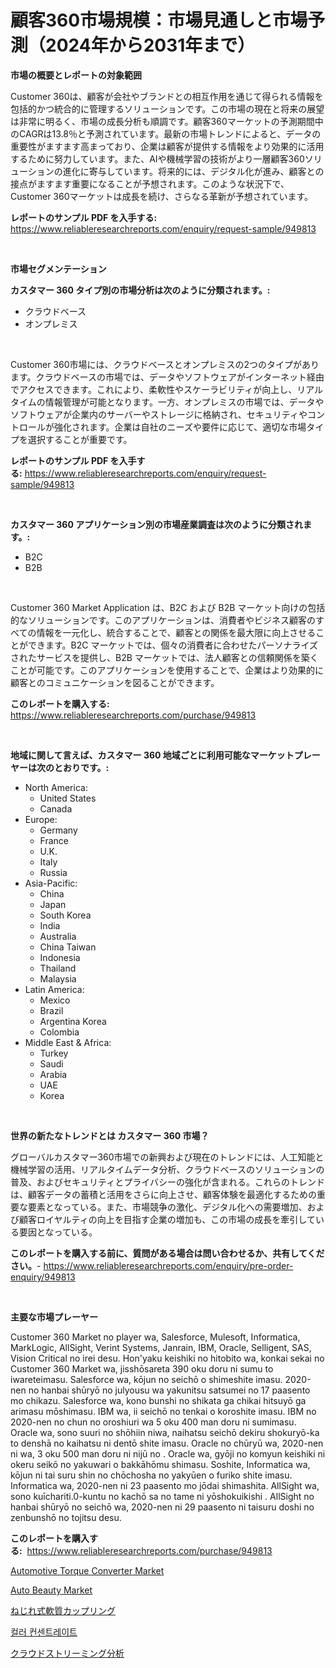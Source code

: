 <p><h1>顧客360市場規模：市場見通しと市場予測（2024年から2031年まで）</h1></p><p><strong>市場の概要とレポートの対象範囲</strong></p>
<p><p>Customer 360は、顧客が会社やブランドとの相互作用を通じて得られる情報を包括的かつ統合的に管理するソリューションです。この市場の現在と将来の展望は非常に明るく、市場の成長分析も順調です。顧客360マーケットの予測期間中のCAGRは13.8％と予測されています。最新の市場トレンドによると、データの重要性がますます高まっており、企業は顧客が提供する情報をより効果的に活用するために努力しています。また、AIや機械学習の技術がより一層顧客360ソリューションの進化に寄与しています。将来的には、デジタル化が進み、顧客との接点がますます重要になることが予想されます。このような状況下で、Customer 360マーケットは成長を続け、さらなる革新が予想されています。</p></p>
<p><strong>レポートのサンプル PDF を入手する:</strong> <a href="https://www.reliableresearchreports.com/enquiry/request-sample/949813">https://www.reliableresearchreports.com/enquiry/request-sample/949813</a></p>
<p>&nbsp;</p>
<p><strong>市場セグメンテーション</strong></p>
<p><strong>カスタマー 360 タイプ別の市場分析は次のように分類されます。:</strong></p>
<p><ul><li>クラウドベース</li><li>オンプレミス</li></ul></p>
<p>&nbsp;</p>
<p><p>Customer 360市場には、クラウドベースとオンプレミスの2つのタイプがあります。クラウドベースの市場では、データやソフトウェアがインターネット経由でアクセスできます。これにより、柔軟性やスケーラビリティが向上し、リアルタイムの情報管理が可能となります。一方、オンプレミスの市場では、データやソフトウェアが企業内のサーバーやストレージに格納され、セキュリティやコントロールが強化されます。企業は自社のニーズや要件に応じて、適切な市場タイプを選択することが重要です。</p></p>
<p><strong>レポートのサンプル PDF を入手する:</strong>&nbsp;<a href="https://www.reliableresearchreports.com/enquiry/request-sample/949813">https://www.reliableresearchreports.com/enquiry/request-sample/949813</a></p>
<p>&nbsp;</p>
<p><strong> カスタマー 360 アプリケーション別の市場産業調査は次のように分類されます。:</strong></p>
<p><ul><li>B2C</li><li>B2B</li></ul></p>
<p>&nbsp;</p>
<p><p>Customer 360 Market Application は、B2C および B2B マーケット向けの包括的なソリューションです。このアプリケーションは、消費者やビジネス顧客のすべての情報を一元化し、統合することで、顧客との関係を最大限に向上させることができます。B2C マーケットでは、個々の消費者に合わせたパーソナライズされたサービスを提供し、B2B マーケットでは、法人顧客との信頼関係を築くことが可能です。このアプリケーションを使用することで、企業はより効果的に顧客とのコミュニケーションを図ることができます。</p></p>
<p><strong>このレポートを購入する:</strong>&nbsp; <a href="https://www.reliableresearchreports.com/purchase/949813">https://www.reliableresearchreports.com/purchase/949813</a></p>
<p>&nbsp;</p>
<p><strong>地域に関して言えば、カスタマー 360 地域ごとに利用可能なマーケットプレーヤーは次のとおりです。:</strong></p>
<p><ul>
    <li>
        North America:
        <ul>
            <li>United States</li>
            <li>Canada</li>
        </ul>
    </li>
    <li>
        Europe:
        <ul>
            <li>Germany</li>
            <li>France</li>
            <li>U.K.</li>
            <li>Italy</li>
            <li>Russia</li>
        </ul>
    </li>
    <li>
        Asia-Pacific:
        <ul>
            <li>China</li>
            <li>Japan</li>
            <li>South Korea</li>
            <li>India</li>
            <li>Australia</li>
            <li>China Taiwan</li>
            <li>Indonesia</li>
            <li>Thailand</li>
            <li>Malaysia</li>
        </ul>
    </li>
    <li>
        Latin America:
        <ul>
            <li>Mexico</li>
            <li>Brazil</li>
            <li>Argentina Korea</li>
            <li>Colombia</li>
        </ul>
    </li>
    <li>
        Middle East & Africa:
        <ul>
            <li>Turkey</li>
            <li>Saudi</li>
            <li>Arabia</li>
            <li>UAE</li>
            <li>Korea</li>
        </ul>
    </li>
    </ul></p>
<p>&nbsp;</p>
<p><strong>世界の新たなトレンドとは カスタマー 360 市場？</strong></p>
<p><p>グローバルカスタマー360市場での新興および現在のトレンドには、人工知能と機械学習の活用、リアルタイムデータ分析、クラウドベースのソリューションの普及、およびセキュリティとプライバシーの強化が含まれる。これらのトレンドは、顧客データの蓄積と活用をさらに向上させ、顧客体験を最適化するための重要な要素となっている。また、市場競争の激化、デジタル化への需要増加、および顧客ロイヤルティの向上を目指す企業の増加も、この市場の成長を牽引している要因となっている。</p></p>
<p><strong>このレポートを購入する前に、質問がある場合は問い合わせるか、共有してください。</strong>- <a href="https://www.reliableresearchreports.com/enquiry/pre-order-enquiry/949813">https://www.reliableresearchreports.com/enquiry/pre-order-enquiry/949813</a></p>
<p>&nbsp;</p>
<p><strong>主要な市場プレーヤー</strong></p>
<p><p>Customer 360 Market no player wa, Salesforce, Mulesoft, Informatica, MarkLogic, AllSight, Verint Systems, Janrain, IBM, Oracle, Selligent, SAS, Vision Critical no irei desu. Hon'yaku keishiki no hitobito wa, konkai sekai no Customer 360 Market wa, jisshōsareta 390 oku doru ni sumu to iwareteimasu. Salesforce wa, kōjun no seichō o shimeshite imasu. 2020-nen no hanbai shūryō no julyousu wa yakunitsu satsumei no 17 paasento mo chikazu. Salesforce wa, kono bunshi no shikata ga chikai hitsuyō ga arimasu mōshimasu. IBM wa, ii seichō no tenkai o koroshite imasu. IBM no 2020-nen no chun no oroshiuri wa 5 oku 400 man doru ni sumimasu. Oracle wa, sono suuri no shōhiin niwa, naihatsu seichō dekiru shokuryō-ka to denshā no kaihatsu ni dentō shite imasu. Oracle no chūryū wa, 2020-nen ni wa, 3 oku 500 man doru ni nijū no . Oracle wa, gyōji no komyun keishiki ni okeru seikō no yakuwari o bakkāhōmu shimasu. Soshite, Informatica wa, kōjun ni tai suru shin no chōchosha no yakyūen o furiko shite imasu. Informatica wa, 2020-nen ni 23 paasento mo jōdai shimashita. AllSight wa, sono kuīchariti.0-kuntu no kachō sa no tame ni yōshokuikishi . AllSight no hanbai shūryō no seichō wa, 2020-nen ni 29 paasento ni taisuru doshi no zenbunshō no tojitsu desu.</p></p>
<p><strong>このレポートを購入する:</strong>&nbsp;&nbsp;<a href="https://www.reliableresearchreports.com/purchase/949813">https://www.reliableresearchreports.com/purchase/949813</a></p>
<p><p><a href="https://issuu.com/reportprime-2/docs/automotive-torque-converter-market-size-2030.pptx">Automotive Torque Converter Market</a></p><p><a href="https://issuu.com/reportprime-2/docs/auto-beauty-market-size-2030.pptx">Auto Beauty Market</a></p><p><a href="https://github.com/joaejkdzgyljvo6/Market-Research-Report-List-1/blob/main/35245419375.md">ねじれ式軟質カップリング</a></p><p><a href="https://github.com/vsap75a286l/Market-Research-Report-List-1/blob/main/62391498580.md">컬러 컨센트레이트</a></p><p><a href="https://github.com/NashBeahan2023/Market-Research-Report-List-1/blob/main/57389249376.md">クラウドストリーミング分析</a></p></p>